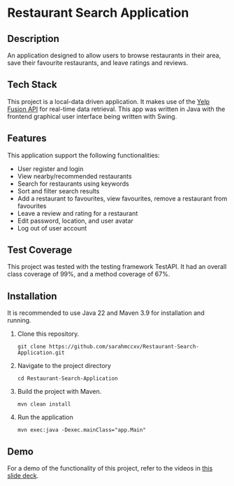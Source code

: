 # Restaurant Search Application

## Description
An application designed to allow users to browse restaurants in their area, save their favourite restaurants, and leave ratings and reviews. 

## Tech Stack
This project is a local-data driven application. It makes use of the [Yelp Fusion API](https://docs.developer.yelp.com/docs/fusion-intro) for real-time data retrieval. This app was written in Java with the frontend graphical user interface being written with Swing.

## Features
This application support the following functionalities:
- User register and login
- View nearby/recommended restaurants
- Search for restaurants using keywords
- Sort and filter search results
- Add a restaurant to favourites, view favourites, remove a restaurant from favourites
- Leave a review and rating for a restaurant
- Edit password, location, and user avatar
- Log out of user account
  
## Test Coverage
This project was tested with the testing framework TestAPI. It had an overall class coverage of 99%, and a method coverage of 67%.

## Installation
It is recommended to use Java 22 and Maven 3.9 for installation and running. 
1. Clone this repository.
    ```
    git clone https://github.com/sarahmccxv/Restaurant-Search-Application.git
    ```
2. Navigate to the project directory
    ```
    cd Restaurant-Search-Application
    ```
3. Build the project with Maven.
    ```
    mvn clean install
    ```
4. Run the application
    ```
    mvn exec:java -Dexec.mainClass="app.Main"
    ```

## Demo
For a demo of the functionality of this project, refer to the videos in [this slide deck](https://docs.google.com/presentation/d/1MU2N5LntnoYWtfqQMKW0ER8yH8w6-wVqe-4Idiv6Vzk/edit?usp=sharing).
